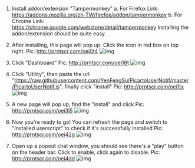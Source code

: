 1. Install addon/extension "Tampermonkey"
	a. For Firefox
		Link: https://addons.mozilla.org/zh-TW/firefox/addon/tampermonkey
	b. For Chrome
		Link: https://chrome.google.com/webstore/detail/tampermonkey
	Installing the addon/extension should be quite easy.

2. After installing, this page will pop up. Click the icon in red box on top right.
	Pic: http://prntscr.com/oei0t4
	![img](https://i.imgur.com/Hiaj4yM.png)

3. Click "Dashboard"
	Pic: http://prntscr.com/oei18t
	![img](https://i.imgur.com/quG0tMc.png)

4. Click "Utility", then paste the url "https://raw.githubusercontent.com/YenFengSu/PicartoUserNotif/master/PicartoUserNotif.js", finally click "install"
	Pic: http://prntscr.com/oei1tx
	![img](https://i.imgur.com/flQA8sm.png)

5. A new page will pop up, find the "install" and click
	Pic: http://prntscr.com/oei3l5
	![img](https://i.imgur.com/pqHqgRC.png)

6. Now you're ready to go!  You can refresh the page and switch to "Installed userscript" to check if it's successfully installed
	Pic: http://prntscr.com/oei42g
	![img](https://i.imgur.com/PHavyLI.png)

7. Open up a popout chat window, you should see there's a "play" button on the header bar.  Click to enable, click again to disable.
	Pic: http://prntscr.com/oei4dd
	![img](https://i.imgur.com/5Zrgtzf.png)
